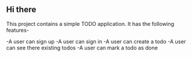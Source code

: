 ## Hi there
This project contains a simple TODO application.
It has the following features-

-A user can  sign up
-A user can sign in
-A user can create a todo
-A user can see there existing todos
-A user can mark a todo as done
